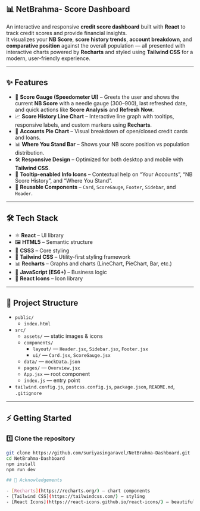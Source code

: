 ## 📊 NetBrahma- Score Dashboard
An interactive and responsive **credit score dashboard** built with **React** to track credit scores and provide financial insights.  
It visualizes your **NB Score**, **score history trends**, **account breakdown**, and **comparative position** against the overall population — all presented with interactive charts powered by **Recharts** and styled using **Tailwind CSS** for a modern, user-friendly experience.


---

## ✨ Features
- 🧭 **Score Gauge (Speedometer UI)** – Greets the user and shows the current **NB Score** with a needle gauge (300–900), last refreshed date, and quick actions like **Score Analysis** and **Refresh Now**.
- 📈 **Score History Line Chart** – Interactive line graph with tooltips, responsive labels, and custom markers using **Recharts**.  
- 🥧 **Accounts Pie Chart** – Visual breakdown of open/closed credit cards and loans.  
- 📊 **Where You Stand Bar** – Shows your NB score position vs population distribution.  
- 🛠️ **Responsive Design** – Optimized for both desktop and mobile with **Tailwind CSS**.  
- 📌 **Tooltip-enabled Info Icons** – Contextual help on “Your Accounts”, “NB Score History”, and “Where You Stand”.  
- 🧩 **Reusable Components** – `Card`, `ScoreGauge`, `Footer`, `Sidebar`, and `Header`.

---

## 🛠️ Tech Stack

- ⚛️ **React** – UI library  
- 🖼️ **HTML5** – Semantic structure  
- 🎨 **CSS3** – Core styling  
- 💨 **Tailwind CSS** – Utility-first styling framework  
- 📊 **Recharts** – Graphs and charts (LineChart, PieChart, Bar, etc.)  
- 📜 **JavaScript (ES6+)** – Business logic  
- 🎨 **React Icons** – Icon library  

---

## 📂 Project Structure
- `public/`
  - `index.html`
- `src/`
  - `assets/` — static images & icons
  - `components/`
    - `layout/` — `Header.jsx`, `Sidebar.jsx`, `Footer.jsx`
    - `ui/` — `Card.jsx`, `ScoreGauge.jsx`
  - `data/` — `mockData.json`
  - `pages/` — `Overview.jsx`
  - `App.jsx` — root component
  - `index.js` — entry point
- `tailwind.config.js`, `postcss.config.js`, `package.json`, `README.md`, `.gitignore`



---

## ⚡ Getting Started

### 1️⃣ Clone the repository
```bash
git clone https://github.com/suriyasingaravel/NetBrahma-Dashboard.git
cd NetBrahma-Dashboard
npm install
npm run dev

## 🙌 Acknowledgements

- [Recharts](https://recharts.org/) — chart components
- [Tailwind CSS](https://tailwindcss.com/) — styling
- [React Icons](https://react-icons.github.io/react-icons/) — beautiful icons



